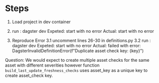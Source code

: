 # Steps

1. Load project in dev container

2. run : dagster dev
Expeted: start with no error
Actual: start with no error

3. Reproduce Error
3.1 uncomment lines 26-30 in definitions.py
3.2 run : dagster dev
Expeted: start with no error
Actual: failed with error: DagsterInvalidDefinitionError(f"Duplicate asset check key: {key}")


Question: 
We would expect to create multiple asset checks for the same asset with different severities
however function `build_last_update_freshness_checks` uses asset_key as a unique key to create asset_check key.
